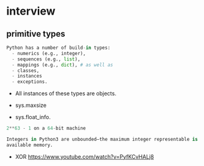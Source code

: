 # interview

## primitive types

```py
Python has a number of build-in types: 
  - numerics (e.g., integer), 
  - sequences (e.g., list), 
  - mappings (e.g., dict), # as well as 
  - classes, 
  - instances 
  - exceptions. 
```

- All instances of these types are objects.

- sys.maxsize
- sys.float_info.

```py
2**63 - 1 on a 64-bit machine

Integers in Python3 are unbounded—the maximum integer representable is a function of the
available memory. 
```

- XOR
<https://www.youtube.com/watch?v=PyfKCvHALj8>
